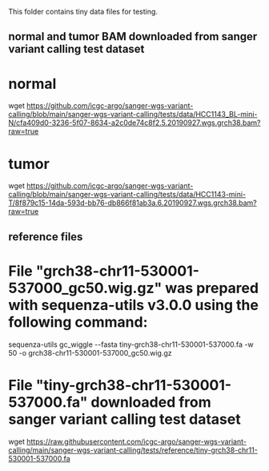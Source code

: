 This folder contains tiny data files for testing.

## normal and tumor BAM downloaded from sanger variant calling test dataset
# normal
wget https://github.com/icgc-argo/sanger-wgs-variant-calling/blob/main/sanger-wgs-variant-calling/tests/data/HCC1143_BL-mini-N/cfa409d0-3236-5f07-8634-a2c0de74c8f2.5.20190927.wgs.grch38.bam?raw=true
# tumor
wget https://github.com/icgc-argo/sanger-wgs-variant-calling/blob/main/sanger-wgs-variant-calling/tests/data/HCC1143-mini-T/8f879c15-14da-593d-bb76-db866f81ab3a.6.20190927.wgs.grch38.bam?raw=true


## reference files
# File "grch38-chr11-530001-537000_gc50.wig.gz" was prepared with sequenza-utils v3.0.0 using the following command:
sequenza-utils gc_wiggle --fasta tiny-grch38-chr11-530001-537000.fa  -w 50 -o grch38-chr11-530001-537000_gc50.wig.gz
# File "tiny-grch38-chr11-530001-537000.fa" downloaded from sanger variant calling test dataset
wget https://raw.githubusercontent.com/icgc-argo/sanger-wgs-variant-calling/main/sanger-wgs-variant-calling/tests/reference/tiny-grch38-chr11-530001-537000.fa